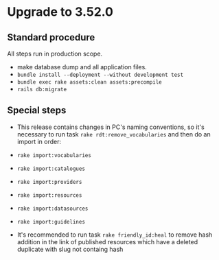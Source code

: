 # Upgrade to 3.52.0

## Standard procedure

All steps run in production scope.

- make database dump and all application files.
- `bundle install --deployment --without development test`
- `bundle exec rake assets:clean assets:precompile`
- `rails db:migrate`

## Special steps

- This release contains changes in PC's naming conventions,
  so it's necessary to run task `rake rdt:remove_vocabularies`
  and then do an import in order:

- `rake import:vocabularies`
- `rake import:catalogues`
- `rake import:providers`
- `rake import:resources`
- `rake import:datasources`
- `rake import:guidelines`

- It's recommended to run task `rake friendly_id:heal` to remove hash addition
  in the link of published resources which have
  a deleted duplicate with slug not containg hash
